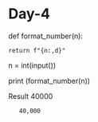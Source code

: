 # Day-4
def format_number(n):

    return f"{n:,d}"

n = int(input())

print (format_number(n))




Result 40000

       40,000



